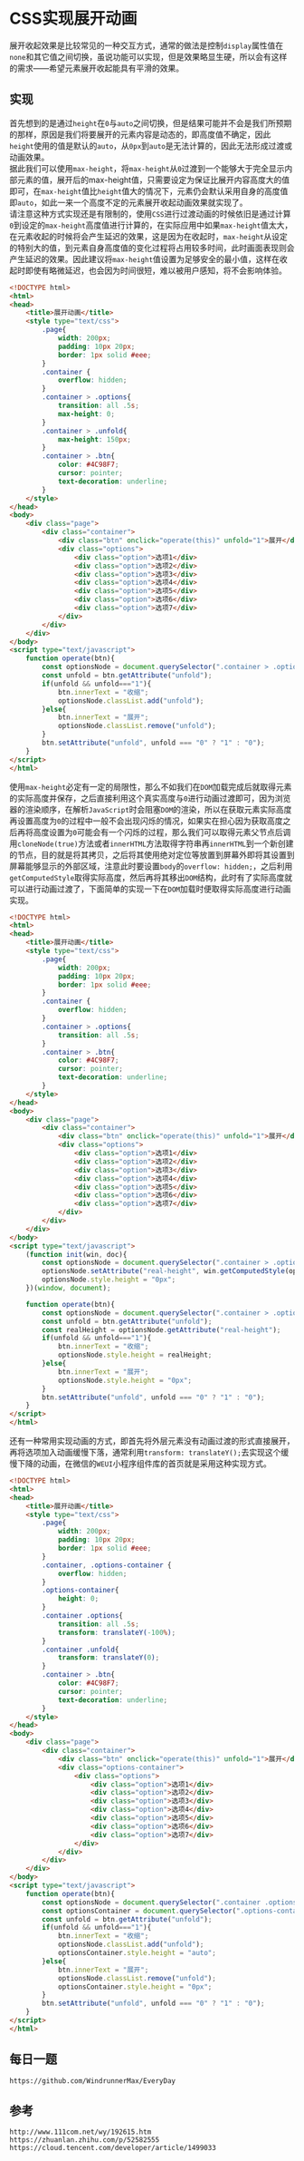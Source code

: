 # CSS实现展开动画
展开收起效果是比较常见的一种交互方式，通常的做法是控制`display`属性值在`none`和其它值之间切换，虽说功能可以实现，但是效果略显生硬，所以会有这样的需求——希望元素展开收起能具有平滑的效果。


## 实现
首先想到的是通过`height`在`0`与`auto`之间切换，但是结果可能并不会是我们所预期的那样，原因是我们将要展开的元素内容是动态的，即高度值不确定，因此`height`使用的值是默认的`auto`，从`0px`到`auto`是无法计算的，因此无法形成过渡或动画效果。  
据此我们可以使用`max-height`，将`max-height`从`0`过渡到一个能够大于完全显示内部元素的值，展开后的max-height值，只需要设定为保证比展开内容高度大的值即可，在`max-height`值比`height`值大的情况下，元素仍会默认采用自身的高度值即`auto`，如此一来一个高度不定的元素展开收起动画效果就实现了。  
请注意这种方式实现还是有限制的，使用`CSS`进行过渡动画的时候依旧是通过计算`0`到设定的`max-height`高度值进行计算的，在实际应用中如果`max-height`值太大，在元素收起的时候将会产生延迟的效果，这是因为在收起时，`max-height`从设定的特别大的值，到元素自身高度值的变化过程将占用较多时间，此时画面表现则会产生延迟的效果。因此建议将`max-height`值设置为足够安全的最小值，这样在收起时即使有略微延迟，也会因为时间很短，难以被用户感知，将不会影响体验。

```html
<!DOCTYPE html>
<html>
<head>
    <title>展开动画</title>
    <style type="text/css">
        .page{
            width: 200px;
            padding: 10px 20px;
            border: 1px solid #eee;
        }
        .container {
            overflow: hidden;
        }
        .container > .options{
            transition: all .5s;
            max-height: 0;
        }
        .container > .unfold{
            max-height: 150px;
        }
        .container > .btn{
            color: #4C98F7;
            cursor: pointer;
            text-decoration: underline;
        }
    </style>
</head>
<body>
    <div class="page">
        <div class="container">
            <div class="btn" onclick="operate(this)" unfold="1">展开</div>
            <div class="options">
                <div class="option">选项1</div>
                <div class="option">选项2</div>
                <div class="option">选项3</div>
                <div class="option">选项4</div>
                <div class="option">选项5</div>
                <div class="option">选项6</div>
                <div class="option">选项7</div>
            </div>
        </div>
    </div>
</body>
<script type="text/javascript">
    function operate(btn){
        const optionsNode = document.querySelector(".container > .options");
        const unfold = btn.getAttribute("unfold");
        if(unfold && unfold==="1"){
            btn.innerText = "收缩";
            optionsNode.classList.add("unfold");
        }else{
            btn.innerText = "展开";
            optionsNode.classList.remove("unfold");
        }
        btn.setAttribute("unfold", unfold === "0" ? "1" : "0");
    }
</script>
</html>
```

使用`max-height`必定有一定的局限性，那么不如我们在`DOM`加载完成后就取得元素的实际高度并保存，之后直接利用这个真实高度与`0`进行动画过渡即可，因为浏览器的渲染顺序，在解析`JavaScript`时会阻塞`DOM`的渲染，所以在获取元素实际高度再设置高度为`0`的过程中一般不会出现闪烁的情况，如果实在担心因为获取高度之后再将高度设置为`0`可能会有一个闪烁的过程，那么我们可以取得元素父节点后调用`cloneNode(true)`方法或者`innerHTML`方法取得字符串再`innerHTML`到一个新创建的节点，目的就是将其拷贝，之后将其使用绝对定位等放置到屏幕外即将其设置到屏幕能够显示的外部区域，注意此时要设置`body`的`overflow: hidden;`，之后利用`getComputedStyle`取得实际高度，然后再将其移出`DOM`结构，此时有了实际高度就可以进行动画过渡了，下面简单的实现一下在`DOM`加载时便取得实际高度进行动画实现。

```html
<!DOCTYPE html>
<html>
<head>
    <title>展开动画</title>
    <style type="text/css">
        .page{
            width: 200px;
            padding: 10px 20px;
            border: 1px solid #eee;
        }
        .container {
            overflow: hidden;
        }
        .container > .options{
            transition: all .5s;
        }
        .container > .btn{
            color: #4C98F7;
            cursor: pointer;
            text-decoration: underline;
        }
    </style>
</head>
<body>
    <div class="page">
        <div class="container">
            <div class="btn" onclick="operate(this)" unfold="1">展开</div>
            <div class="options">
                <div class="option">选项1</div>
                <div class="option">选项2</div>
                <div class="option">选项3</div>
                <div class="option">选项4</div>
                <div class="option">选项5</div>
                <div class="option">选项6</div>
                <div class="option">选项7</div>
            </div>
        </div>
    </div>
</body>
<script type="text/javascript">
    (function init(win, doc){
        const optionsNode = document.querySelector(".container > .options");
        optionsNode.setAttribute("real-height", win.getComputedStyle(optionsNode).height);
        optionsNode.style.height = "0px";
    })(window, document);

    function operate(btn){
        const optionsNode = document.querySelector(".container > .options");
        const unfold = btn.getAttribute("unfold");
        const realHeight = optionsNode.getAttribute("real-height");
        if(unfold && unfold==="1"){
            btn.innerText = "收缩";
            optionsNode.style.height = realHeight;
        }else{
            btn.innerText = "展开";
            optionsNode.style.height = "0px";
        }
        btn.setAttribute("unfold", unfold === "0" ? "1" : "0");
    }
</script>
</html>

```



还有一种常用实现动画的方式，即首先将外层元素没有动画过渡的形式直接展开，再将选项加入动画缓慢下落，通常利用`transform: translateY();`去实现这个缓慢下降的动画，在微信的`WEUI`小程序组件库的首页就是采用这种实现方式。

```html
<!DOCTYPE html>
<html>
<head>
    <title>展开动画</title>
    <style type="text/css">
        .page{
            width: 200px;
            padding: 10px 20px;
            border: 1px solid #eee;
        }
        .container, .options-container {
            overflow: hidden;
        }
        .options-container{
            height: 0;
        }
        .container .options{
            transition: all .5s;
            transform: translateY(-100%); 
        }
        .container .unfold{
            transform: translateY(0); 
        }
        .container > .btn{
            color: #4C98F7;
            cursor: pointer;
            text-decoration: underline;
        }
    </style>
</head>
<body>
    <div class="page">
        <div class="container">
            <div class="btn" onclick="operate(this)" unfold="1">展开</div>
            <div class="options-container">
                <div class="options">
                    <div class="option">选项1</div>
                    <div class="option">选项2</div>
                    <div class="option">选项3</div>
                    <div class="option">选项4</div>
                    <div class="option">选项5</div>
                    <div class="option">选项6</div>
                    <div class="option">选项7</div>
                </div>
            </div>
        </div>
    </div>
</body>
<script type="text/javascript">
    function operate(btn){
        const optionsNode = document.querySelector(".container .options");
        const optionsContainer = document.querySelector(".options-container");
        const unfold = btn.getAttribute("unfold");
        if(unfold && unfold==="1"){
            btn.innerText = "收缩";
            optionsNode.classList.add("unfold");
            optionsContainer.style.height = "auto";
        }else{
            btn.innerText = "展开";
            optionsNode.classList.remove("unfold");
            optionsContainer.style.height = "0px";
        }
        btn.setAttribute("unfold", unfold === "0" ? "1" : "0");
    }
</script>
</html>
```


## 每日一题

```
https://github.com/WindrunnerMax/EveryDay
```

## 参考

```
http://www.111com.net/wy/192615.htm
https://zhuanlan.zhihu.com/p/52582555
https://cloud.tencent.com/developer/article/1499033
```

